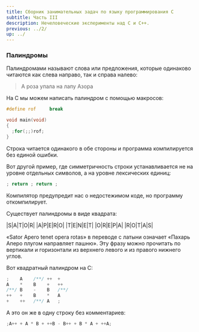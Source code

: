 ```yaml
---
title: Сборник занимательных задач по языку программирования C
subtitle: Часть III
description: Нечеловеческие эксперименты над C и C++.
previous: ../2/
up: ../
---
```


### Палиндромы

Палиндромами называют слова или предложения, которые одинаково читаются как слева направо, так и справа налево:

> А роза упала на лапу Азора

На C мы можем написать палиндром с помощью макросов:

```c
#define rof     break

void main(void)
{
  ;for(;;)rof;
}
```

Строка читается одинакого в обе стороны и программа компилируется без единой ошибки.

Вот другой пример, где симметричность строки устанавливается не на уровне отдельных символов, а на
уровне лексических единиц:

```c
; return ; return ;
```

Компилятор предупредит нас о недостежимом коде, но программу откомпилирует.


Существует палиндромы в виде квадрата:

|S|A|T|O|R|
|A|P|E|R|O|
|T|E|N|E|T|
|O|R|E|P|A|
|R|O|T|A|S|

&laquo;Sator Apero tenet opera rotas&raquo; в переводе с латыни означает &laquo;Пахарь Аперо плугом направляет пашню&raquo;.
Эту фразу можно прочитать по вертикали и горизонтали из верхнего левого и из правого нижнего углов.

Вот квадратный палиндром на C:

```c
;    A    /**/ ++  +
A    *    B    +   ++
/**/ B    -    B   /**/
++   +    B    *   A
+    ++   /**/ A   ;
```

А это он же в одну строку без комментариев:

```c
;A++ + A * B + ++B - B++ + B * A + ++A;
```
